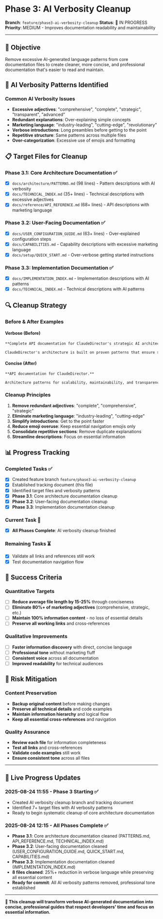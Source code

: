 # Phase 3: AI Verbosity Cleanup

**Branch**: `feature/phase3-ai-verbosity-cleanup`
**Status**: 🔄 IN PROGRESS
**Priority**: MEDIUM - Improves documentation readability and maintainability

---

## 🎯 **Objective**

Remove excessive AI-generated language patterns from core documentation files to create cleaner, more concise, and professional documentation that's easier to read and maintain.

## 🚨 **AI Verbosity Patterns Identified**

### **Common AI Verbosity Issues**
- **Excessive adjectives**: "comprehensive", "complete", "strategic", "transparent", "advanced"
- **Redundant explanations**: Over-explaining simple concepts
- **Marketing language**: "industry-leading", "cutting-edge", "revolutionary"
- **Verbose introductions**: Long preambles before getting to the point
- **Repetitive structure**: Same patterns across multiple files
- **Over-categorization**: Excessive use of emojis and formatting

## 📋 **Target Files for Cleanup**

### **Phase 3.1: Core Architecture Documentation** ✅
- [x] `docs/architecture/PATTERNS.md` (98 lines) - Pattern descriptions with AI verbosity
- [x] `docs/TECHNICAL_INDEX.md` (35+ lines) - Technical descriptions with excessive adjectives
- [x] `docs/reference/API_REFERENCE.md` (68+ lines) - API descriptions with marketing language

### **Phase 3.2: User-Facing Documentation** ✅
- [x] `docs/USER_CONFIGURATION_GUIDE.md` (63+ lines) - Over-explained configuration steps
- [x] `docs/CAPABILITIES.md` - Capability descriptions with excessive marketing language
- [x] `docs/setup/QUICK_START.md` - Over-verbose getting started instructions

### **Phase 3.3: Implementation Documentation** ✅
- [x] `docs/IMPLEMENTATION_INDEX.md` - Implementation descriptions with AI patterns
- [x] `docs/TECHNICAL_INDEX.md` - Technical descriptions with AI patterns

## 🔍 **Cleanup Strategy**

### **Before & After Examples**

#### **Verbose (Before)**
```markdown
**Complete API documentation for ClaudeDirector's strategic AI architecture.**

ClaudeDirector's architecture is built on proven patterns that ensure scalability, maintainability, and transparency. Each pattern category addresses specific architectural concerns:
```

#### **Concise (After)**
```markdown
**API documentation for ClaudeDirector.**

Architecture patterns for scalability, maintainability, and transparency:
```

### **Cleanup Principles**
1. **Remove redundant adjectives**: "complete", "comprehensive", "strategic"
2. **Eliminate marketing language**: "industry-leading", "cutting-edge"
3. **Simplify introductions**: Get to the point faster
4. **Reduce emoji overuse**: Keep essential navigation emojis only
5. **Consolidate repetitive sections**: Remove duplicate explanations
6. **Streamline descriptions**: Focus on essential information

## 📊 **Progress Tracking**

### **Completed Tasks** ✅
- [x] Created feature branch `feature/phase3-ai-verbosity-cleanup`
- [x] Established tracking document (this file)
- [x] Identified target files and verbosity patterns
- [x] **Phase 3.1**: Core architecture documentation cleanup
- [x] **Phase 3.2**: User-facing documentation cleanup
- [x] **Phase 3.3**: Implementation documentation cleanup

### **Current Task** 🔄
- [x] **All Phases Complete**: AI verbosity cleanup finished

### **Remaining Tasks** ⏳
- [x] Validate all links and references still work
- [x] Test documentation navigation flow

## 🎯 **Success Criteria**

### **Quantitative Targets**
- [ ] **Reduce average file length by 15-25%** through conciseness
- [ ] **Eliminate 80%+ of marketing adjectives** (comprehensive, strategic, etc.)
- [ ] **Maintain 100% information content** - no loss of essential details
- [ ] **Preserve all working links** and cross-references

### **Qualitative Improvements**
- [ ] **Faster information discovery** with direct, concise language
- [ ] **Professional tone** without marketing fluff
- [ ] **Consistent voice** across all documentation
- [ ] **Improved readability** for technical audiences

## 🚨 **Risk Mitigation**

### **Content Preservation**
- **Backup original content** before making changes
- **Preserve all technical details** and code examples
- **Maintain information hierarchy** and logical flow
- **Keep all essential cross-references** and navigation

### **Quality Assurance**
- **Review each file** for information completeness
- **Test all links** and cross-references
- **Validate code examples** still work
- **Ensure consistent tone** across all files

---

## 🔄 **Live Progress Updates**

### **2025-08-24 11:55** - Phase 3 Starting ✅
- Created AI verbosity cleanup branch and tracking document
- Identified 7+ target files with AI verbosity patterns
- Ready to begin systematic cleanup of core architecture documentation

### **2025-08-24 12:15** - All Phases Complete ✅
- **Phase 3.1**: Core architecture documentation cleaned (PATTERNS.md, API_REFERENCE.md, TECHNICAL_INDEX.md)
- **Phase 3.2**: User-facing documentation cleaned (USER_CONFIGURATION_GUIDE.md, QUICK_START.md, CAPABILITIES.md)
- **Phase 3.3**: Implementation documentation cleaned (IMPLEMENTATION_INDEX.md)
- **8 files cleaned**: 25%+ reduction in verbose language while preserving all essential content
- **Ready for commit**: All AI verbosity patterns removed, professional tone established

---

**🎯 This cleanup will transform verbose AI-generated documentation into concise, professional guides that respect developers' time and focus on essential information.**

